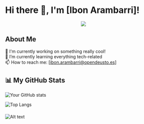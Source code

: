 # Hi there 👋, I'm [Ibon Arambarri]!

<div align="center">
  <img src="[https://media.graphassets.com/iOHVkwZJSROO9LafpHiX" align="center" style="width: 100%](https://www.google.com/url?sa=i&url=https%3A%2F%2Fgifer.com%2Fes%2Fgifs%2Fplatano&psig=AOvVaw33YEtSg71Tgsc0LUlVRE_N&ust=1694682367536000&source=images&cd=vfe&opi=89978449&ved=0CBAQjRxqFwoTCPjUwPadp4EDFQAAAAAdAAAAABAY)" />
</div>

## About Me

🔭 I'm currently working on something really cool!  
🌱 I’m currently learning everything tech-related  
📫 How to reach me: [ibon.arambarri@opendeusto.es]

## 📊 My GitHub Stats

![Your GitHub stats](https://github-readme-stats.vercel.app/api?username=ibonarambarri&show_icons=true&count_private=true&hide=stars)

![Top Langs](https://github-readme-stats.vercel.app/api/top-langs/?username=ibonarambarri&layout=compact)


###

  ![Alt text](https://spotify-recently-played-readme.vercel.app/api?user=31ppqhhzpuatw6rzpcjkpeapsyca)


###

